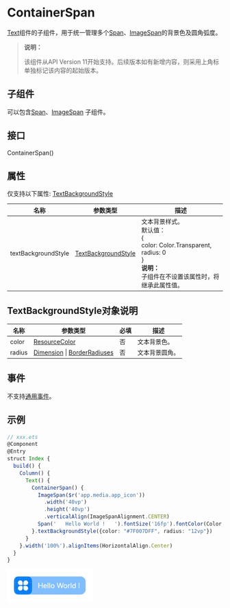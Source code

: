 # ContainerSpan

[Text](ts-basic-components-text.md)组件的子组件，用于统一管理多个[Span](ts-basic-components-span.md)、[ImageSpan](ts-basic-components-imagespan.md)的背景色及圆角弧度。

> **说明：**
>
> 该组件从API Version 11开始支持。后续版本如有新增内容，则采用上角标单独标记该内容的起始版本。

## 子组件

可以包含[Span](ts-basic-components-span.md)、[ImageSpan](ts-basic-components-imagespan.md) 子组件。

## 接口

ContainerSpan()

## 属性

仅支持以下属性: [TextBackgroundStyle](#textbackgroundstyle对象说明)

| 名称                                       | 参数类型                                 | 描述                                                                                                                                                |
| ------------------------------------------ | ---------------------------------------- | --------------------------------------------------------------------------------------------------------------------------------------------------- |
| textBackgroundStyle | [TextBackgroundStyle](#textbackgroundstyle对象说明) | 文本背景样式。<br />默认值：<br />{<br />  color: Color.Transparent,<br />  radius: 0<br />} <br/>**说明：**<br/>子组件在不设置该属性时，将继承此属性值。 |

## TextBackgroundStyle对象说明

| 名称   | 参数类型                                                                 | 必填 | 描述         |
| ------ | ------------------------------------------------------------------------ | ---- | ------------ |
| color  | [ResourceColor](ts-types.md#resourcecolor)                                  | 否   | 文本背景色。 |
| radius | [Dimension](ts-types.md#dimension10) \| [BorderRadiuses](ts-universal-attributes-border.md#borderradiuses9对象说明) | 否   | 文本背景圆角。 |

## 事件

不支持[通用事件](ts-universal-events-click.md)。

## 示例

```ts
// xxx.ets
@Component
@Entry
struct Index {
  build() {
    Column() {
      Text() {
        ContainerSpan() {
          ImageSpan($r('app.media.app_icon'))
            .width('40vp')
            .height('40vp')
            .verticalAlign(ImageSpanAlignment.CENTER)
          Span('   Hello World !   ').fontSize('16fp').fontColor(Color.White)
        }.textBackgroundStyle({color: "#7F007DFF", radius: "12vp"})
      }
    }.width('100%').alignItems(HorizontalAlign.Center)
  }
}
```

![imagespan](figures/container_span.png)
